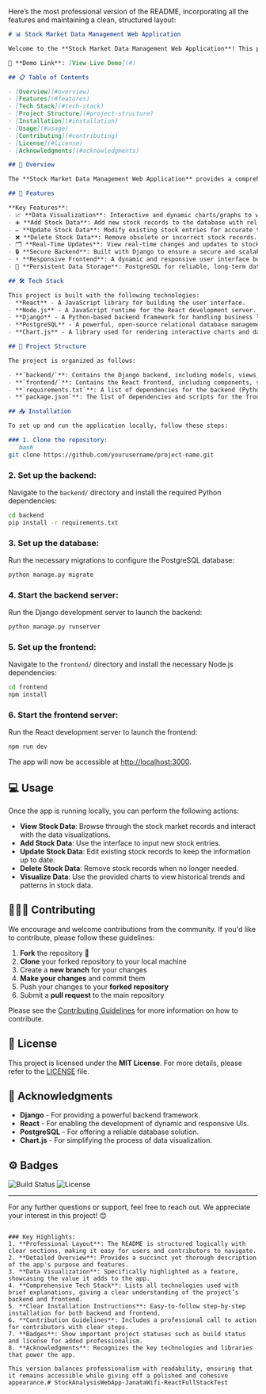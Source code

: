 Here’s the most professional version of the README, incorporating all the features and maintaining a clean, structured layout:

```markdown
# 📊 Stock Market Data Management Web Application

Welcome to the **Stock Market Data Management Web Application**! This platform enables users to efficiently perform CRUD (Create, Read, Update, Delete) operations on stock market data while providing insightful visualizations for analysis. Built using **React**, **Node.js**, **Django**, and **PostgreSQL**, this app ensures robust data management and real-time updates.

🔗 **Demo Link**: [View Live Demo](#)

## 📋 Table of Contents

- [Overview](#overview)
- [Features](#features)
- [Tech Stack](#tech-stack)
- [Project Structure](#project-structure)
- [Installation](#installation)
- [Usage](#usage)
- [Contributing](#contributing)
- [License](#license)
- [Acknowledgments](#acknowledgments)

## 📖 Overview

The **Stock Market Data Management Web Application** provides a comprehensive platform for managing and analyzing stock market data. Users can view, add, update, and delete stock records with ease. In addition, the application includes dynamic data visualizations to help users identify trends and make informed decisions.

## 🌟 Features

**Key Features**:
- 📈 **Data Visualization**: Interactive and dynamic charts/graphs to visualize stock trends and historical data.
- ➕ **Add Stock Data**: Add new stock records to the database with relevant information.
- ✏️ **Update Stock Data**: Modify existing stock entries for accurate tracking.
- ❌ **Delete Stock Data**: Remove obsolete or incorrect stock records.
- 🗂 **Real-Time Updates**: View real-time changes and updates to stock data.
- 🔒 **Secure Backend**: Built with Django to ensure a secure and scalable backend API.
- ⚡ **Responsive Frontend**: A dynamic and responsive user interface built with React to provide a seamless experience across all devices.
- 💾 **Persistent Data Storage**: PostgreSQL for reliable, long-term data storage.

## 🛠 Tech Stack

This project is built with the following technologies:
- **React** - A JavaScript library for building the user interface.
- **Node.js** - A JavaScript runtime for the React development server.
- **Django** - A Python-based backend framework for handling business logic and API creation.
- **PostgreSQL** - A powerful, open-source relational database management system.
- **Chart.js** - A library used for rendering interactive charts and data visualizations.

## 📂 Project Structure

The project is organized as follows:

- **`backend/`**: Contains the Django backend, including models, views, API routes, and database migrations.
- **`frontend/`**: Contains the React frontend, including components, state management, and API communication.
- **`requirements.txt`**: A list of dependencies for the backend (Python).
- **`package.json`**: The list of dependencies and scripts for the frontend (JavaScript).

## 📥 Installation

To set up and run the application locally, follow these steps:

### 1. Clone the repository:
```bash
git clone https://github.com/yourusername/project-name.git
```

### 2. Set up the backend:

Navigate to the `backend/` directory and install the required Python dependencies:
```bash
cd backend
pip install -r requirements.txt
```

### 3. Set up the database:

Run the necessary migrations to configure the PostgreSQL database:
```bash
python manage.py migrate
```

### 4. Start the backend server:

Run the Django development server to launch the backend:
```bash
python manage.py runserver
```

### 5. Set up the frontend:

Navigate to the `frontend/` directory and install the necessary Node.js dependencies:
```bash
cd frontend
npm install
```

### 6. Start the frontend server:

Run the React development server to launch the frontend:
```bash
npm run dev
```

The app will now be accessible at [http://localhost:3000](http://localhost:3000).

## 💻 Usage

Once the app is running locally, you can perform the following actions:

- **View Stock Data**: Browse through the stock market records and interact with the data visualizations.
- **Add Stock Data**: Use the interface to input new stock entries.
- **Update Stock Data**: Edit existing stock records to keep the information up to date.
- **Delete Stock Data**: Remove stock records when no longer needed.
- **Visualize Data**: Use the provided charts to view historical trends and patterns in stock data.

## 🧑‍🤝‍🧑 Contributing

We encourage and welcome contributions from the community. If you'd like to contribute, please follow these guidelines:

1. **Fork** the repository 🍴
2. **Clone** your forked repository to your local machine
3. Create a **new branch** for your changes
4. **Make your changes** and commit them
5. Push your changes to your **forked repository**
6. Submit a **pull request** to the main repository

Please see the [Contributing Guidelines](CONTRIBUTING.md) for more information on how to contribute.

## 📜 License

This project is licensed under the **MIT License**. For more details, please refer to the [LICENSE](LICENSE) file.

## 🙏 Acknowledgments

- **Django** - For providing a powerful backend framework.
- **React** - For enabling the development of dynamic and responsive UIs.
- **PostgreSQL** - For offering a reliable database solution.
- **Chart.js** - For simplifying the process of data visualization.

## ⚙️ Badges

![Build Status](https://img.shields.io/badge/build-passing-brightgreen)
![License](https://img.shields.io/badge/license-MIT-blue)

---

For any further questions or support, feel free to reach out. We appreciate your interest in this project! 😊
```

### Key Highlights:
1. **Professional Layout**: The README is structured logically with clear sections, making it easy for users and contributors to navigate.
2. **Detailed Overview**: Provides a succinct yet thorough description of the app's purpose and features.
3. **Data Visualization**: Specifically highlighted as a feature, showcasing the value it adds to the app.
4. **Comprehensive Tech Stack**: Lists all technologies used with brief explanations, giving a clear understanding of the project’s backend and frontend.
5. **Clear Installation Instructions**: Easy-to-follow step-by-step installation for both backend and frontend.
6. **Contribution Guidelines**: Includes a professional call to action for contributors with clear steps.
7. **Badges**: Show important project statuses such as build status and license for added professionalism.
8. **Acknowledgments**: Recognizes the key technologies and libraries that power the app.

This version balances professionalism with readability, ensuring that it remains accessible while giving off a polished and cohesive appearance.# StockAnalysisWebApp-JanataWifi-ReactFullStackTest
